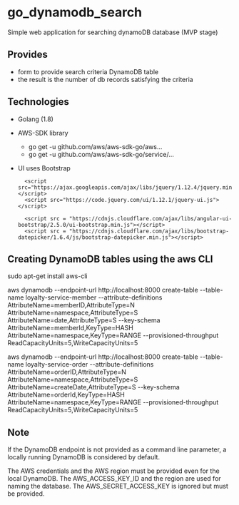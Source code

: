 # go_dynamodb_search
Simple web application for searching dynamoDB database (MVP stage)

## Provides

* form to provide search criteria DynamoDB table
* the result is the number of db records satisfying the criteria

## Technologies

* Golang (1.8)
* AWS-SDK library
        <ul>
        <li>go get -u github.com/aws/aws-sdk-go/aws...</li>
        <li>go get -u github.com/aws/aws-sdk-go/service/...</li>
        </ul>

* UI uses Bootstrap
        <link rel="stylesheet" href="https://maxcdn.bootstrapcdn.com/bootstrap/3.3.7/css/bootstrap.min.css">

        <script src="https://ajax.googleapis.com/ajax/libs/jquery/1.12.4/jquery.min.js"></script>
        <script src="https://code.jquery.com/ui/1.12.1/jquery-ui.js"></script>

        <script src = "https://cdnjs.cloudflare.com/ajax/libs/angular-ui-bootstrap/2.5.0/ui-bootstrap.min.js"></script>
        <script src = "https://cdnjs.cloudflare.com/ajax/libs/bootstrap-datepicker/1.6.4/js/bootstrap-datepicker.min.js"></script>

## Creating DynamoDB tables using the aws CLI

sudo apt-get install aws-cli

aws dynamodb --endpoint-url http://localhost:8000 create-table --table-name loyalty-service-member --attribute-definitions AttributeName=memberID,AttributeType=N AttributeName=namespace,AttributeType=S AttributeName=date,AttributeType=S --key-schema AttributeName=memberId,KeyType=HASH AttributeName=namespace,KeyType=RANGE --provisioned-throughput ReadCapacityUnits=5,WriteCapacityUnits=5 

aws dynamodb --endpoint-url http://localhost:8000 create-table --table-name loyalty-service-order --attribute-definitions AttributeName=orderID,AttributeType=N AttributeName=namespace,AttributeType=S AttributeName=createDate,AttributeType=S --key-schema AttributeName=orderId,KeyType=HASH AttributeName=namespace,KeyType=RANGE --provisioned-throughput ReadCapacityUnits=5,WriteCapacityUnits=5 

## Note

If the DynamoDB endpoint is not provided as a command line parameter, a locally running DynamoDB is considered by default.

The AWS credentials and the AWS region must be provided even for the local DynamoDB. The AWS_ACCESS_KEY_ID and the region are used for naming the database. The AWS_SECRET_ACCESS_KEY is ignored but must be provided.
  
